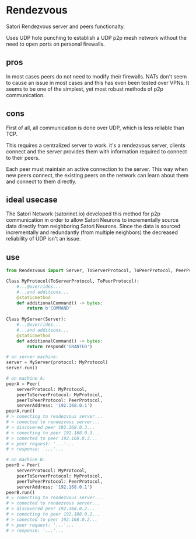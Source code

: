 # Rendezvous

Satori Rendezvous server and peers functionalty.

Uses UDP hole punching to establish a UDP p2p mesh network without the need to open ports on personal firewalls.

## pros

In most cases peers do not need to modify their firewalls. NATs don't seem to cause an issue in most cases and this has even been tested over VPNs. It seems to be one of the simplest, yet most robust methods of p2p communication.

## cons

First of all, all communication is done over UDP, which is less reliable than TCP.

This requires a centralized server to work. it's a rendezvous server, clients connect and the server provides them with information required to connect to their peers.

Each peer must maintain an active connection to the server. This way when new peers connect, the existing peers on the network can learn about them and connect to them directly.

## ideal usecase

The Satori Network (satorinet.io) developed this method for p2p communication in order to allow Satori Neurons to incrementally source data directly from neighboring Satori Neurons. Since the data is sourced incrementally and redundantly (from multiple neighbors) the decreased reliability of UDP isn't an issue.

## use

```Python
from Rendezvous import Server, ToServerProtocol, ToPeerProtocol, PeerProtocol

Class MyProtocol(ToServerProtocol, ToPeerProtocol):
    #...@overrides...
    #...and additions...
    @staticmethod
    def additionalCommand() -> bytes:
        return b'COMMAND'
        
Class MyServer(Server):
    #...@overrides...
    #...and additions...
    @staticmethod
    def additionalCommand() -> bytes:
        return respond('GRANTED') 

# on server machine:
server = MyServer(protocol: MyProtocol)
server.run()

# on machine A:
peerA = Peer(
    serverProtocol: MyProtocol,
    peerToServerProtocol: MyProtocol,
    peerToPeerProtocol: PeerProtocol,
    serverAddress: '192.168.0.1')
peerA.run()
# > conecting to rendezvous server...
# > conected to rendezvous server...
# > discovered peer 192.168.0.3...
# > conecting to peer 192.168.0.3...
# > conected to peer 192.168.0.3...
# > peer request: '...'...
# > response: '...'...

# on machine B:
peerB = Peer(
    serverProtocol: MyProtocol,
    peerToServerProtocol: MyProtocol,
    peerToPeerProtocol: PeerProtocol,
    serverAddress: '192.168.0.1')
peerB.run()
# > conecting to rendezvous server...
# > conected to rendezvous server...
# > discovered peer 192.168.0.2...
# > conecting to peer 192.168.0.2...
# > conected to peer 192.168.0.2...
# > peer request: '...'...
# > response: '...'...

```
